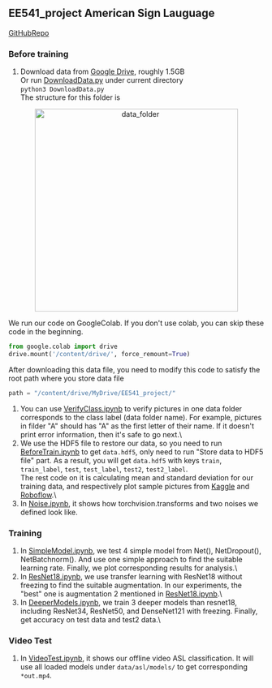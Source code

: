 ## EE541_project American Sign Lauguage
[GitHubRepo](https://github.com/CaoyiXue/EE541_project.git)
### Before training
1. Download data from [Google Drive](https://drive.google.com/file/d/1ibZYZ-O-CFdvlzZwS59jkxJih3juBrHL/view?usp=sharing), roughly 1.5GB\
Or run [DownloadData.py](DownloadData.py) under current directory\
```python3 DownloadData.py```\
The structure for this folder is 
<p align="center"><img src="images/data_folder.png" alt="data_folder" width="400" /></p>

We run our code on GoogleColab. If you don't use colab, you can skip these code in the beginning.
```python
from google.colab import drive
drive.mount('/content/drive/', force_remount=True)
```
After downloading this data file, you need to modify this code to satisfy the root path where you store data file 
```python
path = "/content/drive/MyDrive/EE541_project/"
```

1. You can use [VerifyClass.ipynb](VerifyClass.ipynb) to verify pictures in one data folder corresponds to the class label (data folder name). For example, pictures in filder "A" should has "A" as the first letter of their name. If it doesn't print error information, then it's safe to go next.\
2. We use the HDF5 file to restore our data, so you need to run [BeforeTrain.ipynb](BeforeTrain.ipynb) to get ```data.hdf5```, only need to run "Store data to HDF5 file" part. As a result, you will get ```data.hdf5``` with keys ```train```, ```train_label```, ```test```, ```test_label```, ```test2```, ```test2_label```.\
The rest code on it is calculating mean and standard deviation for our training data, and respectively plot sample pictures from [Kaggle](https://www.kaggle.com/datasets/grassknoted/asl-alphabet) and [Roboflow](https://public.roboflow.com/object-detection/american-sign-language-letters).\
4. In [Noise.ipynb](Noise.ipynb), it shows how torchvision.transforms and two noises we defined look like.

### Training
1. In [SimpleModel.ipynb](SimpleModel.ipynb), we test 4 simple model from Net(), NetDropout(), NetBatchnorm(). And use one simple approach to find the suitable learning rate. Finally, we plot corresponding results for analysis.\
2. In [ResNet18.ipynb](ResNet18.ipynb), we use transfer learning with ResNet18 without freezing to find the suitable augmentation. In our experiments, the "best" one is augmentation 2 mentioned in [ResNet18.ipynb](ResNet18.ipynb).\
3. In [DeeperModels.ipynb](DeeperModels.ipynb), we train 3 deeper models than resnet18, including ResNet34, ResNet50, and DenseNet121 with freezing. Finally, get accuracy on test data and test2 data.\

### Video Test
1. In [VideoTest.ipynb](VideoTest.ipynb), it shows our offline video ASL classification. It will use all loaded models under ```data/asl/models/``` to get corresponding ```*out.mp4```.
